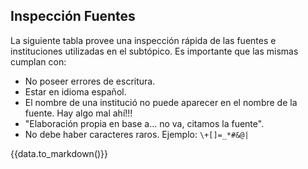 ## Inspección Fuentes

La siguiente tabla provee una inspección rápida de las fuentes e instituciones
utilizadas en el subtópico. Es importante que las mismas cumplan con: 

* No poseer errores de escritura.
* Estar en idioma español. 
* El nombre de una institució no puede aparecer en el nombre de la fuente. Hay algo mal ahí!!!
* "Elaboración propia en base a... no va, citamos la fuente". 
* No debe haber caracteres raros. Ejemplo: `\+[]=_*#&@|`


<!-- data.tabla_inspeccion_fuentes espera un pd.DataFrame de la siguiente forma: 

|Fuente                                     |Institución    |
|-------------------------------------------|---------------|
|World Population Prospects 2022            |Banco Mundial  |
|International Comparison Program           |Sarasa         |
|UNDP (United Nations Development Programme)|Naciones Unidas|
|Poverty and Inequality Platform            |Sarasas        |


 -->

{{data.to_markdown()}}
